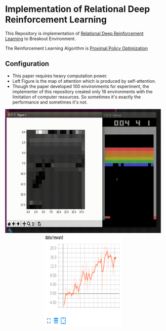 # Implementation of Relational Deep Reinforcement Learning

This Repository is implementation of [Relational Deep Reinforcement Learning](https://arxiv.org/pdf/1806.01830.pdf) to Breakout Environment.

The Reinforcement Learning Algorithm is [Proximal Policy Optimization](https://arxiv.org/abs/1707.06347)

## Configuration

* This paper requires heavy computation power.
* Left Figure is the map of attention which is produced by self-attention.
* Though the paper developed 100 environments for experiment, the implementer of this repository created only 16 environments with the limitation of computer resources. So sometimes it's exactly the performance and sometimes it's not.

<div align="center">
  <img src="source/out.gif" width="100%" height='400'>
  <img src="source/out.png" width="50%" height='300'>
</div>
